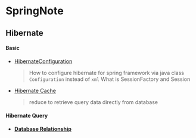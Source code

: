 # SpringNote


## Hibernate
#### Basic
- [HibernateConfiguration](HibernateConfiguration.md)   
  > How to configure hibernate for spring framework via java class `Configuration` instead of `xml`
  > What is SessionFactory and Session
- [Hibernate Cache](HibernateCache.md)   
  > reduce to retrieve query data directly from database 
#### Hibernate Query

- **[Database Relationship](TableRelationship.md)**  

